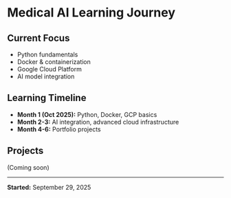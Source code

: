 # Medical AI Learning Journey


## Current Focus
- Python fundamentals
- Docker & containerization
- Google Cloud Platform
- AI model integration

## Learning Timeline
- **Month 1 (Oct 2025):** Python, Docker, GCP basics
- **Month 2-3:** AI integration, advanced cloud infrastructure
- **Month 4-6:** Portfolio projects

## Projects
(Coming soon)

---

**Started:** September 29, 2025